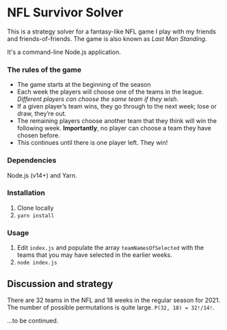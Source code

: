 # NFL Survivor Solver

This is a strategy solver for a fantasy-like NFL game I play with my friends and friends-of-friends. The game is also known as _Last Man Standing_.

It's a command-line Node.js application.

### The rules of the game
- The game starts at the beginning of the season
- Each week the players will choose one of the teams in the league. _Different players can choose the same team if they wish_.
- If a given player’s team wins, they go through to the next week; lose or draw, they’re out.
- The remaining players choose another team that they think will win the following week. **Importantly**, no player can choose a team they have chosen before.
- This continues until there is one player left. They win!

### Dependencies
Node.js (v14+) and Yarn.

### Installation
1. Clone locally
2. `yarn install`

### Usage
1. Edit `index.js` and populate the array `teamNamesOfSelected` with the teams that you may have selected in the earlier weeks.
2. `node index.js`

## Discussion and strategy
There are 32 teams in the NFL and 18 weeks in the regular season for 2021. The number of possible permutations is quite large. `P(32, 18) = 32!/14!`.

...to be continued.
